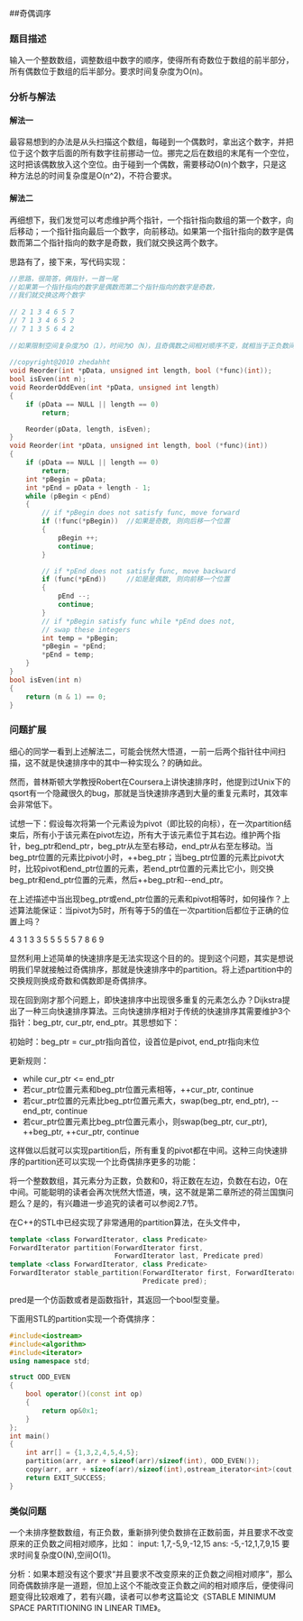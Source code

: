 ##奇偶调序

### 题目描述
输入一个整数数组，调整数组中数字的顺序，使得所有奇数位于数组的前半部分，所有偶数位于数组的后半部分。要求时间复杂度为O(n)。

### 分析与解法

#### 解法一

最容易想到的办法是从头扫描这个数组，每碰到一个偶数时，拿出这个数字，并把位于这个数字后面的所有数字往前挪动一位。挪完之后在数组的末尾有一个空位，这时把该偶数放入这个空位。由于碰到一个偶数，需要移动O(n)个数字，只是这种方法总的时间复杂度是O(n^2)，不符合要求。

#### 解法二

再细想下，我们发觉可以考虑维护两个指针，一个指针指向数组的第一个数字，向后移动；一个指针指向最后一个数字，向前移动。如果第一个指针指向的数字是偶数而第二个指针指向的数字是奇数，我们就交换这两个数字。

思路有了，接下来，写代码实现：
```cpp
//思路，很简答，俩指针，一首一尾  
//如果第一个指针指向的数字是偶数而第二个指针指向的数字是奇数，  
//我们就交换这两个数字  
  
// 2 1 3 4 6 5 7   
// 7 1 3 4 6 5 2  
// 7 1 3 5 6 4 2  
  
//如果限制空间复杂度为O（1），时间为O（N），且奇偶数之间相对顺序不变，就相当于正负数间顺序调整的那道题了。  
  
//copyright@2010 zhedahht
void Reorder(int *pData, unsigned int length, bool (*func)(int));
bool isEven(int n);
void ReorderOddEven(int *pData, unsigned int length)
{
    if (pData == NULL || length == 0)
        return;

    Reorder(pData, length, isEven);
}
void Reorder(int *pData, unsigned int length, bool (*func)(int))
{
    if (pData == NULL || length == 0)
        return;
    int *pBegin = pData;
    int *pEnd = pData + length - 1;
    while (pBegin < pEnd)
    {
        // if *pBegin does not satisfy func, move forward
        if (!func(*pBegin))  //如果是奇数, 则向后移一个位置
        {
            pBegin ++;
            continue;
        }

        // if *pEnd does not satisfy func, move backward
        if (func(*pEnd))     //如是是偶数, 则向前移一个位置
        {
            pEnd --;
            continue;
        }
        // if *pBegin satisfy func while *pEnd does not,
        // swap these integers
        int temp = *pBegin;
        *pBegin = *pEnd;
        *pEnd = temp;
    }
}
bool isEven(int n)
{
    return (n & 1) == 0;
}
```

### 问题扩展

细心的同学一看到上述解法二，可能会恍然大悟道，一前一后两个指针往中间扫描，这不就是快速排序中的其中一种实现么？的确如此。

然而，普林斯顿大学教授Robert在Coursera上讲快速排序时，他提到过Unix下的qsort有一个隐藏很久的bug，那就是当快速排序遇到大量的重复元素时，其效率会非常低下。

试想一下：假设每次将第一个元素设为pivot（即比较的向标），在一次partition结束后，所有小于该元素在pivot左边，所有大于该元素位于其右边。维护两个指针，beg_ptr和end_ptr，beg_ptr从左至右移动，end_ptr从右至左移动。当beg_ptr位置的元素比pivot小时，++beg_ptr；当beg_ptr位置的元素比pivot大时，比较pivot和end_ptr位置的元素，若end_ptr位置的元素比它小，则交换beg_ptr和end_ptr位置的元素，然后++beg_ptr和--end_ptr。

在上述描述中当出现beg_ptr或end_ptr位置的元素和pivot相等时，如何操作？上述算法能保证：当pivot为5时，所有等于5的值在一次partition后都位于正确的位置上吗？

4 3 1 3 3 5 5 5 5 5 7 8 6 9

显然利用上述简单的快速排序是无法实现这个目的的。提到这个问题，其实是想说明我们早就接触过奇偶排序，那就是快速排序中的partition。将上述partition中的交换规则换成奇数和偶数即是奇偶排序。

现在回到刚才那个问题上，即快速排序中出现很多重复的元素怎么办？Dijkstra提出了一种三向快速排序算法。三向快速排序相对于传统的快速排序其需要维护3个指针：beg_ptr, cur_ptr, end_ptr。其思想如下：

初始时：beg_ptr = cur_ptr指向首位，设首位是pivot, end_ptr指向末位

更新规则：

- while cur_ptr <= end_ptr
- 若cur_ptr位置元素和beg_ptr位置元素相等，++cur_ptr, continue
- 若cur_ptr位置的元素比beg_ptr位置元素大，swap(beg_ptr, end_ptr), --end_ptr, continue
- 若cur_ptr位置元素比beg_ptr位置元素小，则swap(beg_ptr, cur_ptr), ++beg_ptr, ++cur_ptr, continue

这样做以后就可以实现partition后，所有重复的pivot都在中间。这种三向快速排序的partition还可以实现一个比奇偶排序更多的功能：

将一个整数数组，其元素分为正数，负数和0，将正数在左边，负数在右边，0在中间。可能聪明的读者会再次恍然大悟道，咦，这不就是第二章所述的荷兰国旗问题么？是的，有兴趣进一步追究的读者可以参阅2.7节。

在C++的STL中已经实现了非常通用的partition算法，在头文件中，

```cpp
template <class ForwardIterator, class Predicate>
ForwardIterator partition(ForwardIterator first,
                          ForwardIterator last, Predicate pred) 
template <class ForwardIterator, class Predicate>
ForwardIterator stable_partition(ForwardIterator first, ForwardIterator last, 
                                 Predicate pred);
```
pred是一个仿函数或者是函数指针，其返回一个bool型变量。

下面用STL的partition实现一个奇偶排序：
```cpp
#include<iostream>
#include<algorithm>
#include<iterator>
using namespace std;

struct ODD_EVEN
{
    bool operator()(const int op)
    {
        return op&0x1;
    }
};
int main()
{
    int arr[] = {1,3,2,4,5,4,5};
    partition(arr, arr + sizeof(arr)/sizeof(int), ODD_EVEN());
    copy(arr, arr + sizeof(arr)/sizeof(int),ostream_iterator<int>(cout, " "));
    return EXIT_SUCCESS;
}
```

### 类似问题

一个未排序整数数组，有正负数，重新排列使负数排在正数前面，并且要求不改变原来的正负数之间相对顺序，比如： input: 1,7,-5,9,-12,15 ans: -5,-12,1,7,9,15 要求时间复杂度O(N),空间O(1)。

分析：如果本题没有这个要求“并且要求不改变原来的正负数之间相对顺序”，那么同奇偶数排序是一道题，但加上这个不能改变正负数之间的相对顺序后，便使得问题变得比较艰难了，若有兴趣，读者可以参考这篇论文《STABLE MINIMUM SPACE PARTITIONING IN LINEAR TIME》。
